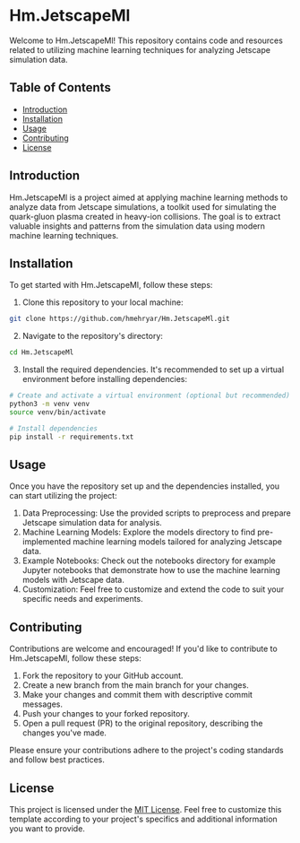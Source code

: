 # Hm.JetscapeMl

Welcome to Hm.JetscapeMl! This repository contains code and resources related to utilizing machine learning techniques for analyzing Jetscape simulation data.

## Table of Contents

- [Introduction](#introduction)
- [Installation](#installation)
- [Usage](#usage)
- [Contributing](#contributing)
- [License](#license)

## Introduction

Hm.JetscapeMl is a project aimed at applying machine learning methods to analyze data from Jetscape simulations, a toolkit used for simulating the quark-gluon plasma created in heavy-ion collisions. The goal is to extract valuable insights and patterns from the simulation data using modern machine learning techniques.

## Installation

To get started with Hm.JetscapeMl, follow these steps:

1. Clone this repository to your local machine:

```bash
git clone https://github.com/hmehryar/Hm.JetscapeMl.git
```

2. Navigate to the repository's directory:

```bash
cd Hm.JetscapeMl
```

3. Install the required dependencies. It's recommended to set up a virtual environment before installing dependencies:

```bash
# Create and activate a virtual environment (optional but recommended)
python3 -m venv venv
source venv/bin/activate

# Install dependencies
pip install -r requirements.txt
```

## Usage
Once you have the repository set up and the dependencies installed, you can start utilizing the project:
1. Data Preprocessing: Use the provided scripts to preprocess and prepare Jetscape simulation data for analysis.
2. Machine Learning Models: Explore the models directory to find pre-implemented machine learning models tailored for analyzing Jetscape data.
3. Example Notebooks: Check out the notebooks directory for example Jupyter notebooks that demonstrate how to use the machine learning models with Jetscape data.
4. Customization: Feel free to customize and extend the code to suit your specific needs and experiments.
   
   
## Contributing
Contributions are welcome and encouraged! If you'd like to contribute to Hm.JetscapeMl, follow these steps:

1. Fork the repository to your GitHub account.
2. Create a new branch from the main branch for your changes.
3. Make your changes and commit them with descriptive commit messages.
4. Push your changes to your forked repository.
5. Open a pull request (PR) to the original repository, describing the changes you've made.
   
Please ensure your contributions adhere to the project's coding standards and follow best practices.

## License
This project is licensed under the [MIT License](#LICENSE).
Feel free to customize this template according to your project's specifics and additional information you want to provide.

